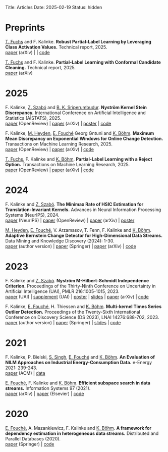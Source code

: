Title: Articles
Date: 2025-02-19
Status: hidden

# Preprints

[T. Fuchs](https://tobiasfuchs.de/) and F. Kalinke. __Robust Partial-Label Learning by Leveraging Class Activation Values.__ Technical report, 2025. </br>
[paper](https://arxiv.org/abs/2502.11743) (arXiv) | | [code](https://github.com/mathefuchs/robust-pll)

[T. Fuchs](https://tobiasfuchs.de/) and F. Kalinke. __Partial-Label Learning with Conformal Candidate Cleaning.__ Technical report, 2025. </br>
[paper](https://arxiv.org/abs/2502.07661) (arXiv) 

# 2025

F. Kalinke, [Z. Szabó](https://zoltansz.github.io/) and [B. K. Sriperumbudur](https://bharathsv.github.io/). __Nyström Kernel Stein Discrepancy.__ International Conference on Artificial Intelligence and Statistics (AISTATS), 2025. </br>
[paper](https://openreview.net/forum?id=iLM3CeY2zb) (OpenReview) | [paper](https://arxiv.org/abs/2406.08401) (arXiv) | [poster](publications/kalinke25-poster.pdf) | [code](https://github.com/FlopsKa/nystroem-ksd)

F. Kalinke, [M. Heyden](https://scholar.google.com/citations?user=VJeY0WcAAAAJ), [E. Fouché](https://edouardfouche.com/) Georg Gntuni and [K. Böhm](https://scholar.google.com/citations?user=RzCtTjYAAAAJ). __Maximum Mean Discrepancy on Exponential Windows for Online Change Detection.__ Transactions on Machine Learning Research, 2025. </br>
[paper](https://openreview.net/forum?id=OGaTF9iOxi) (OpenReview) | [paper](https://arxiv.org/abs/2205.12706) (arXiv) | [code](https://github.com/FlopsKa/mmdew-change-detector)

[T. Fuchs](https://tobiasfuchs.de/), F. Kalinke and [K. Böhm](https://scholar.google.com/citations?user=RzCtTjYAAAAJ). __Partial-Label Learning with a Reject Option.__ Transactions on Machine Learning Research, 2025. </br>
[paper](https://openreview.net/forum?id=wS1fD0ofay) (OpenReview) | [paper](https://arxiv.org/abs/2402.00592) (arXiv) | [code](https://github.com/mathefuchs/pll-with-a-reject-option)

# 2024

F. Kalinke and [Z. Szabó](https://zoltansz.github.io/). __The Minimax Rate of HSIC Estimation for Translation-Invariant Kernels.__ Advances in Neural Information Processing Systems (NeurIPS), 2024. </br>
[paper](https://proceedings.neurips.cc/paper_files/paper/2024/hash/c43bade4b146231b0149da3b9e7e286e-Abstract-Conference.html) (NeurIPS) | [paper](https://openreview.net/forum?id=KyNO0n1bJ9) (OpenReview) | [paper](https://arxiv.org/abs/2403.07735) (arXiv) |  [poster](publications/kalinke24-poster.pdf) 

[M. Heyden](https://scholar.google.com/citations?user=VJeY0WcAAAAJ), [E. Fouché](https://edouardfouche.com/), V. Arzamasov, T. Fenn, F. Kalinke and [K. Böhm](https://scholar.google.com/citations?user=RzCtTjYAAAAJ). __Adaptive Bernstein Change Detector for High-Dimensional Data Streams.__ Data Mining and Knowledge Discovery (2024): 1-30. </br>
[paper](publications/heyden24-article.pdf) (author version) | [paper](https://doi.org/10.1007/s10618-023-00999-5) (Springer) | [paper](https://arxiv.org/abs/2306.12974) (arXiv) | [code](https://github.com/heymarco/AdaptiveBernsteinChangeDetector)


# 2023

F. Kalinke and [Z. Szabó](https://zoltansz.github.io/). __Nyström M-Hilbert-Schmidt Independence Criterion.__ Proceedings of the Thirty-Ninth Conference on Uncertainty in Artificial Intelligence (UAI), PMLR 216:1005-1015, 2023.  </br>
[paper](https://proceedings.mlr.press/v216/kalinke23a/kalinke23a.pdf) (UAI) | [supplement](https://proceedings.mlr.press/v216/kalinke23a/kalinke23a-supp.pdf) (UAI) | [poster](publications/kalinke23-poster.pdf) |  [slides](publications/kalinke23-spotlight.pdf) |  [paper](https://arxiv.org/abs/2302.09930) (arXiv) | [code](https://github.com/FlopsKa/nystroem-mhsic)

F. Kalinke, [E. Fouché](https://edouardfouche.com/), H. Thiessen and [K. Böhm](https://scholar.google.com/citations?user=RzCtTjYAAAAJ). __Multi-kernel Times Series Outlier Detection.__ Proceedings of the Twenty-Sixth International Conference on Discovery Science (DS 2023), LNAI 14276:688-702, 2023.<br/>
[paper](publications/kalinke23b-article.pdf) (author version) | [paper](https://doi.org/10.1007/978-3-031-45275-8_46) (Springer) | [slides](publications/kalinke23b-slides.pdf) | [code](https://github.com/FlopsKa/mk-tsod/)


# 2021

F. Kalinke, P. Bielski, [S. Singh](https://scholar.google.com/citations?user=AUW65_oAAAAJ), [E. Fouché](https://edouardfouche.com/) and [K. Böhm](https://scholar.google.com/citations?user=RzCtTjYAAAAJ). __An Evaluation of NILM Approaches on Industrial Energy-Consumption Data.__ e-Energy 2021: 239-243.</br>
[paper](https://doi.org/10.1145/3447555.3464863) (ACM) | [data](https://github.com/nilmtk/nilmtk/tree/master/nilmtk/dataset_converters/hipe)

[E. Fouché](https://edouardfouche.com/), F. Kalinke and [K. Böhm](https://scholar.google.com/citations?user=RzCtTjYAAAAJ). __Efficient subspace search in data streams.__ Information Systems 97 (2021).</br> 
[paper](https://arxiv.org/abs/2011.06959) (arXiv) | [paper](https://doi.org/10.1016/j.is.2020.101705) (Elsevier) | [code](https://github.com/edouardfouche/SGMRD)


# 2020

[E. Fouché](https://edouardfouche.com/), A. Mazankiewicz, F. Kalinke and [K. Böhm](https://scholar.google.com/citations?user=RzCtTjYAAAAJ). __A framework for dependency estimation in heterogeneous data streams.__ Distributed and Parallel Databases (2020).</br> [paper](https://link.springer.com/article/10.1007%2Fs10619-020-07295-x) (Springer) | [code](https://github.com/edouardfouche/MCDE-extended)
